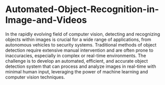 # Automated-Object-Recognition-in-Image-and-Videos
In the rapidly evolving field of computer vision, detecting and recognizing objects within images is crucial for a wide range of applications, from autonomous vehicles to security systems. Traditional methods of object detection require extensive manual intervention and are often prone to inaccuracies, especially in complex or real-time environments. The challenge is to develop an automated, efficient, and accurate object detection system that can process and analyze images in real-time with minimal human input, leveraging the power of machine learning and computer vision techniques.
